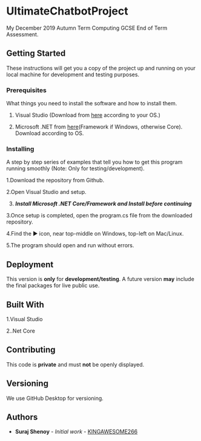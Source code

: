 # UltimateChatbotProject

My December 2019 Autumn Term Computing GCSE End of Term Assessment.

## Getting Started

These instructions will get you a copy of the project up and running on your local machine for development and testing purposes.

### Prerequisites

What things you need to install the software and how to install them.

1. Visual Studio (Download from [here](https://visualstudio.microsoft.com/) according to your OS.)

2. Microsoft .NET from [here](https://dotnet.microsoft.com/)(Framework if Windows, otherwise Core). Download according to OS.



### Installing

A step by step series of examples that tell you how to get this program running smoothly (Note: Only for testing/development).

1.Download the repository from Github.

2.Open Visual Studio and setup.

3. ***Install Microsoft .NET Core/Framework and Install before continuing***

3.Once setup is completed, open the program.cs file from the downloaded repository.

4.Find the :arrow_forward: icon, near top-middle on Windows, top-left on Mac/Linux.

5.The program should open and run without errors.


## Deployment

This version is **only** for **development/testing**. A future version **may** include the final packages for live public use.

## Built With

1.Visual Studio

2..Net Core

## Contributing

This code is **private** and must **not** be openly displayed.

## Versioning

We use GitHub Desktop for versioning.

## Authors

* **Suraj Shenoy** - *Initial work* - [KINGAWESOME266](https://github.com/KINGAWESOME266)


